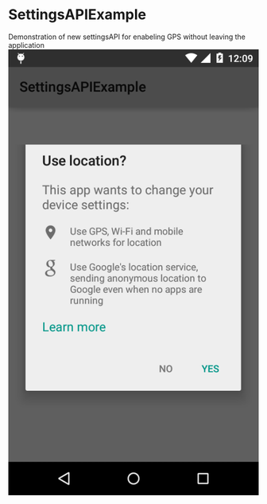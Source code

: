 # SettingsAPIExample
Demonstration of new settingsAPI for enabeling GPS without leaving the application
![alt tag](https://raw.githubusercontent.com/kaiwalyakhasnis/SettingsAPIExample/master/Screenshot_2015-09-05-12-09-34.png)
